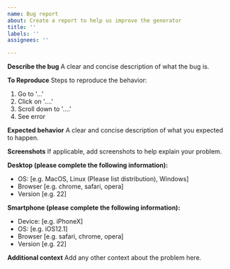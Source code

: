 ```yaml
---
name: Bug report
about: Create a report to help us improve the generator
title: ''
labels: ''
assignees: ''

---
```


**Describe the bug**
A clear and concise description of what the bug is.

**To Reproduce**
Steps to reproduce the behavior:
1. Go to '...'
2. Click on '....'
3. Scroll down to '....'
4. See error

**Expected behavior**
A clear and concise description of what you expected to happen.

**Screenshots**
If applicable, add screenshots to help explain your problem.

**Desktop (please complete the following information):**
 - OS: [e.g. MacOS, Linux (Please list distribution), Windows]
 - Browser [e.g. chrome, safari, opera]
 - Version [e.g. 22]

**Smartphone (please complete the following information):**
 - Device: [e.g. iPhoneX]
 - OS: [e.g. iOS12.1]
 - Browser [e.g. safari, chrome, opera]
 - Version [e.g. 22]

**Additional context**
Add any other context about the problem here.
